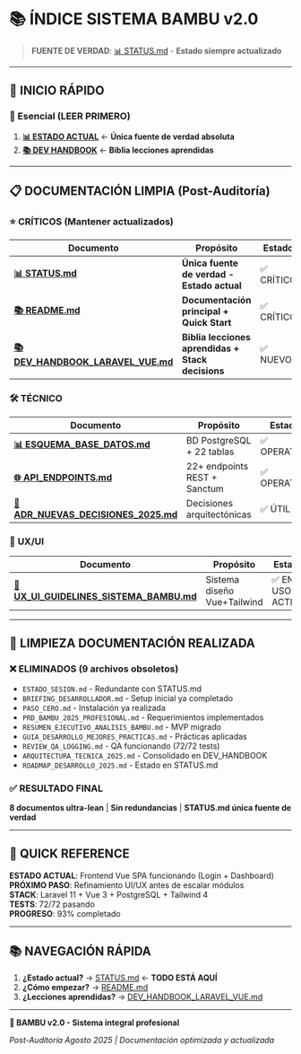 # 📚 ÍNDICE SISTEMA BAMBU v2.0

> **FUENTE DE VERDAD**: [📊 STATUS.md](../STATUS.md) - **Estado siempre actualizado**

---

## 🚀 INICIO RÁPIDO

### 🎯 Esencial (LEER PRIMERO)
1. **[📊 ESTADO ACTUAL](../STATUS.md)** ← **Única fuente de verdad absoluta**
2. **[📚 DEV HANDBOOK](./DEV_HANDBOOK_LARAVEL_VUE.md)** ← **Biblia lecciones aprendidas**

---

## 📋 DOCUMENTACIÓN LIMPIA (Post-Auditoría)

### ⭐ **CRÍTICOS (Mantener actualizados)**
| Documento | Propósito | Estado |
|-----------|-----------|--------|
| **[📊 STATUS.md](../STATUS.md)** | **Única fuente de verdad - Estado actual** | ✅ CRÍTICO |
| **[📚 README.md](../README.md)** | **Documentación principal + Quick Start** | ✅ CRÍTICO |
| **[📚 DEV_HANDBOOK_LARAVEL_VUE.md](./DEV_HANDBOOK_LARAVEL_VUE.md)** | **Biblia lecciones aprendidas + Stack decisions** | ✅ NUEVO |

### 🛠️ **TÉCNICO**
| Documento | Propósito | Estado |
|-----------|-----------|--------|
| **[📊 ESQUEMA_BASE_DATOS.md](./ESQUEMA_BASE_DATOS.md)** | BD PostgreSQL + 22 tablas | ✅ OPERATIVA |
| **[🌐 API_ENDPOINTS.md](./API_ENDPOINTS.md)** | 22+ endpoints REST + Sanctum | ✅ OPERATIVA |
| **[📝 ADR_NUEVAS_DECISIONES_2025.md](./ADR_NUEVAS_DECISIONES_2025.md)** | Decisiones arquitectónicas | ✅ ÚTIL |

### 🎨 **UX/UI**
| Documento | Propósito | Estado |
|-----------|-----------|--------|
| **[🎨 UX_UI_GUIDELINES_SISTEMA_BAMBU.md](./UX_UI_GUIDELINES_SISTEMA_BAMBU.md)** | Sistema diseño Vue+Tailwind | ✅ EN USO ACTIVO |

---

## 🧹 LIMPIEZA DOCUMENTACIÓN REALIZADA

### ❌ **ELIMINADOS (9 archivos obsoletos)**
- `ESTADO_SESION.md` - Redundante con STATUS.md
- `BRIEFING_DESARROLLADOR.md` - Setup inicial ya completado
- `PASO_CERO.md` - Instalación ya realizada
- `PRD_BAMBU_2025_PROFESIONAL.md` - Requerimientos implementados
- `RESUMEN_EJECUTIVO_ANALISIS_BAMBU.md` - MVP migrado
- `GUIA_DESARROLLO_MEJORES_PRACTICAS.md` - Prácticas aplicadas
- `REVIEW_QA_LOGGING.md` - QA funcionando (72/72 tests)
- `ARQUITECTURA_TECNICA_2025.md` - Consolidado en DEV_HANDBOOK
- `ROADMAP_DESARROLLO_2025.md` - Estado en STATUS.md

### ✅ **RESULTADO FINAL**
**8 documentos ultra-lean** | **Sin redundancias** | **STATUS.md única fuente de verdad**

---

## 🎯 QUICK REFERENCE

**ESTADO ACTUAL**: Frontend Vue SPA funcionando (Login + Dashboard)  
**PRÓXIMO PASO**: Refinamiento UI/UX antes de escalar módulos  
**STACK**: Laravel 11 + Vue 3 + PostgreSQL + Tailwind 4  
**TESTS**: 72/72 pasando  
**PROGRESO**: 93% completado

---

## 📚 NAVEGACIÓN RÁPIDA

1. **¿Estado actual?** → [STATUS.md](../STATUS.md) ← **TODO ESTÁ AQUÍ**
2. **¿Cómo empezar?** → [README.md](../README.md) 
3. **¿Lecciones aprendidas?** → [DEV_HANDBOOK_LARAVEL_VUE.md](./DEV_HANDBOOK_LARAVEL_VUE.md)

---

**🌿 BAMBU v2.0 - Sistema integral profesional**

*Post-Auditoría Agosto 2025 | Documentación optimizada y actualizada*